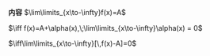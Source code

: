 **内容**
$\lim\limits_{x\to-\infty}f(x)=A$

$\iff f(x)=A+\alpha(x),\;\lim\limits_{x\to-\infty}\alpha(x) = 0$

$\iff\lim\limits_{x\to-\infty}[\,f(x)-A]=0$
